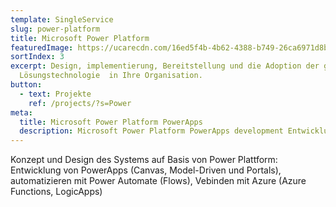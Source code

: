 ```yaml
---
template: SingleService
slug: power-platform
title: Microsoft Power Platform
featuredImage: https://ucarecdn.com/16ed5f4b-4b62-4388-b749-26ca6971d8ba/
sortIndex: 3
excerpt: Design, implementierung, Bereitstellung und die Adoption der gesamten
  Lösungstechnologie  in Ihre Organisation.
button:
  - text: Projekte
    ref: /projects/?s=Power
meta:
  title: Microsoft Power Platform PowerApps
  description: Microsoft Power Platform PowerApps development Entwicklung
---
```

Konzept und Design des Systems auf Basis von Power Plattform: Entwicklung von PowerApps (Canvas, Model-Driven und Portals), automatizieren mit Power Automate (Flows), Vebinden mit Azure (Azure Functions, LogicApps)